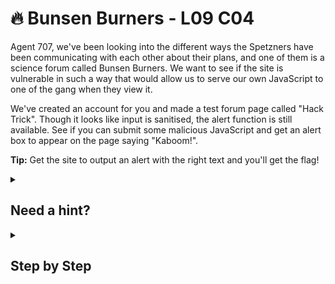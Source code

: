 # 🔥 Bunsen Burners - L09 C04

Agent 707, we've been looking into the different ways the Spetzners have been communicating with each other about their plans, and one of them is a science forum called Bunsen Burners. We want to see if the site is vulnerable in such a way that would allow us to serve our own JavaScript to one of the gang when they view it.

We've created an account for you and made a test forum page called "Hack Trick". Though it looks like input is sanitised, the alert function is still available. See if you can submit some malicious JavaScript and get an alert box to appear on the page saying "Kaboom!".

**Tip:** Get the site to output an alert with the right text and you'll get the flag!

<details><summary>

## Need a hint?</summary>

> 💡 Hint: The technique you need to use is called Cross Site Scripting (XSS), and involves finding a way to run some JavaScript code on the computer of any user who views the page. Think about how you would do it if you were building the website yourself?

</details>

<details><summary>

## Step by Step</summary>

- Type `<script>alert("Kaboom!")</script>` into the comment box and press enter.
- An alert box should pop up, dismissing it will reveal the flag.

`flag: 2rbNcnO1fuvaSW5dEnui`

</details>
